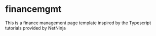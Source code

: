 # financemgmt
This is a finance management page template inspired by the Typescript tutorials provided by NetNinja
